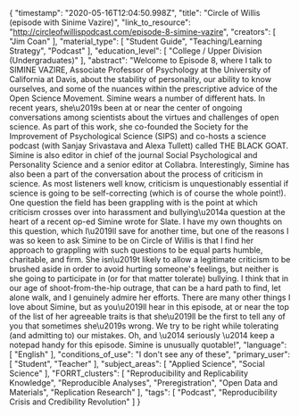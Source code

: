 {
    "timestamp": "2020-05-16T12:04:50.998Z",
    "title": "Circle of Willis (episode with Sinime Vazire)",
    "link_to_resource": "http://circleofwillispodcast.com/episode-8-simine-vazire",
    "creators": [
        "Jim Coan"
    ],
    "material_type": [
        "Student Guide",
        "Teaching/Learning Strategy",
        "Podcast"
    ],
    "education_level": [
        "College / Upper Division (Undergraduates)"
    ],
    "abstract": "Welcome to Episode 8, where I talk to SIMINE VAZIRE, Associate Professor of Psychology at the University of California at Davis, about the stability of personality, our ability to know ourselves, and some of the nuances within the prescriptive advice of the Open Science Movement.  Simine wears a number of different hats. In recent years, she\u2019s been at or near the center of ongoing conversations among scientists about the virtues and challenges of open science. As part of this work, she co-founded the Society for the Improvement of Psychological Science (SIPS) and co-hosts a science podcast (with Sanjay Srivastava and Alexa Tullett) called THE BLACK GOAT. Simine is also editor in chief of the journal Social Psychological and Personality Science and a senior editor at Collabra. Interestingly, Simine has also been a part of the conversation about the process of criticism in science. As most listeners well know, criticism is unquestionably essential if science is going to be self-correcting (which is of course the whole point!). One question the field has been grappling with is the point at which criticism crosses over into harassment and bullying\u2014a question at the heart of a recent op-ed Simine wrote for Slate. I have my own thoughts on this question, which I\u2019ll save for another time, but one of the reasons I was so keen to ask Simine to be on Circle of Willis is that I find her approach to grappling with such questions to be equal parts humble, charitable, and firm. She isn\u2019t likely to allow a legitimate criticism to be brushed aside in order to avoid hurting someone's feelings, but neither is she going to participate in (or for that matter tolerate) bullying. I think that in our age of shoot-from-the-hip outrage, that can be a hard path to find, let alone walk, and I genuinely admire her efforts. There are many other things I love about Simine, but as you\u2019ll hear in this episode, at or near the top of the list of her agreeable traits is that she\u2019ll be the first to tell any of you that sometimes she\u2019s wrong. We try to be right while tolerating (and admitting to) our mistakes.  Oh, and \u2014 seriously \u2014 keep a notepad handy for this episode. Simine is unusually quotable!",
    "language": [
        "English"
    ],
    "conditions_of_use": "I don't see any of these",
    "primary_user": [
        "Student",
        "Teacher"
    ],
    "subject_areas": [
        "Applied Science",
        "Social Science"
    ],
    "FORRT_clusters": [
        "Reproducibility and Replicability Knowledge",
        "Reproducible Analyses",
        "Preregistration",
        "Open Data and Materials",
        "Replication Research"
    ],
    "tags": [
        "Podcast",
        "Reproducibility Crisis and Credibility Revolution"
    ]
}